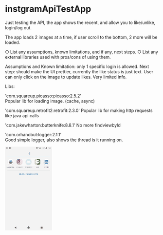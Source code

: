 # instgramApiTestApp

Just testing the API, the app shows the recent, and allow you to like/unlike, login/log out.

The app loads 2 images at a time, if user scroll to the bottom, 2 more will be loaded.


○ List any assumptions, known limitations, and if any, next steps.  ○ List any external libraries used with pros/cons of using them.  

Assumptions and Known limitation: only 1 specific login is allowed.
Next step: should make the UI prettier, currently the like status is just text. User can only click on the image to update likes. Very limited info.

Libs:

'com.squareup.picasso:picasso:2.5.2'     
Popular lib for loading image. (cache, async)


'com.squareup.retrofit2:retrofit:2.3.0' 
Popular lib for making http requests like java api calls


'com.jakewharton:butterknife:8.8.1'
No more findviewbyId


'com.orhanobut:logger:2.1.1'            
Good simple logger, also shows the thread is it running on.


![Output sample](https://github.com/jeffreyliu8/instgramApiTestApp/blob/master/screenshot.gif)
